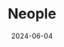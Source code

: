 ---  
layout: startup_page  
title: "Neople"  
id: "neople.io"  
permalink: "/neopleneople.io06042024/"  
website: "https://www.neople.io/"  
funding_round: ""  
funding_amount: "€6M"  
investors: "Newion, Simon Capital"  
about: "Neople develops AI-powered chatbot assistants for customer service, focusing on accuracy and coherence to improve the user experience. Their 'Collegial AI' approach aims to automate repetitive tasks, allowing human support teams to focus on complex issues. They serve over 100 e-commerce businesses in the Netherlands and Germany."  
markets: "AI, Customer Service, Software"  
hq: "s-hertogenbosch, Noord-Brabant, The Netherlands"  
founded_year: "2023"  
linkedin: "https://www.linkedin.com/company/neople-io/"  
twitter: ""  
instagram: ""  
facebook: ""  
crunchbase: "https://www.crunchbase.com/organization/neople-edf0"  
pitchbook: "https://pitchbook.com/profiles/company/529760-62"  

date_display: "04-Jun-2024"  
date: "2024-06-04"

# SEO Optimization  
meta_title: "Neople -  Funding (€6M)"  
meta_description: "Neople, Neople develops AI-powered chatbot assistants for customer service, focusing on accuracy and coherence to improve the user experience. Their 'Collegia..."  
meta_keywords: "Neople, AI, Customer Service, Software,  funding"  
canonical_url: "https://startup.projectstartups.com/neopleneople.io06042024/"  
---